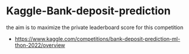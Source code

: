 # Kaggle-Bank-deposit-prediction
the aim is to maximize the private leaderboard score for this competition 
- https://www.kaggle.com/competitions/bank-deposit-prediction-ml-thon-2022/overview


